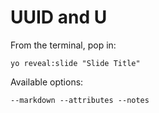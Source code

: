 
# UUID and U

From the terminal, pop in:

  ```yo reveal:slide "Slide Title"```

Available options:

 ```--markdown --attributes --notes```
